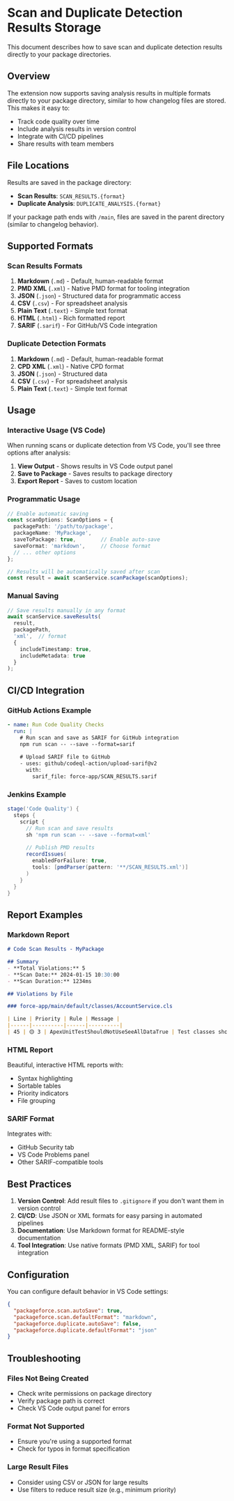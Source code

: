 # Scan and Duplicate Detection Results Storage

This document describes how to save scan and duplicate detection results directly to your package directories.

## Overview

The extension now supports saving analysis results in multiple formats directly to your package directory, similar to how changelog files are stored. This makes it easy to:

- Track code quality over time
- Include analysis results in version control
- Integrate with CI/CD pipelines
- Share results with team members

## File Locations

Results are saved in the package directory:

- **Scan Results**: `SCAN_RESULTS.{format}` 
- **Duplicate Analysis**: `DUPLICATE_ANALYSIS.{format}`

If your package path ends with `/main`, files are saved in the parent directory (similar to changelog behavior).

## Supported Formats

### Scan Results Formats

1. **Markdown** (`.md`) - Default, human-readable format
2. **PMD XML** (`.xml`) - Native PMD format for tooling integration
3. **JSON** (`.json`) - Structured data for programmatic access
4. **CSV** (`.csv`) - For spreadsheet analysis
5. **Plain Text** (`.text`) - Simple text format
6. **HTML** (`.html`) - Rich formatted report
7. **SARIF** (`.sarif`) - For GitHub/VS Code integration

### Duplicate Detection Formats

1. **Markdown** (`.md`) - Default, human-readable format
2. **CPD XML** (`.xml`) - Native CPD format
3. **JSON** (`.json`) - Structured data
4. **CSV** (`.csv`) - For spreadsheet analysis
5. **Plain Text** (`.text`) - Simple text format

## Usage

### Interactive Usage (VS Code)

When running scans or duplicate detection from VS Code, you'll see three options after analysis:

1. **View Output** - Shows results in VS Code output panel
2. **Save to Package** - Saves results to package directory
3. **Export Report** - Saves to custom location

### Programmatic Usage

```typescript
// Enable automatic saving
const scanOptions: ScanOptions = {
  packagePath: '/path/to/package',
  packageName: 'MyPackage',
  saveToPackage: true,        // Enable auto-save
  saveFormat: 'markdown',     // Choose format
  // ... other options
};

// Results will be automatically saved after scan
const result = await scanService.scanPackage(scanOptions);
```

### Manual Saving

```typescript
// Save results manually in any format
await scanService.saveResults(
  result,
  packagePath,
  'xml',  // format
  { 
    includeTimestamp: true,
    includeMetadata: true 
  }
);
```

## CI/CD Integration

### GitHub Actions Example

```yaml
- name: Run Code Quality Checks
  run: |
    # Run scan and save as SARIF for GitHub integration
    npm run scan -- --save --format=sarif
    
    # Upload SARIF file to GitHub
    - uses: github/codeql-action/upload-sarif@v2
      with:
        sarif_file: force-app/SCAN_RESULTS.sarif
```

### Jenkins Example

```groovy
stage('Code Quality') {
  steps {
    script {
      // Run scan and save results
      sh 'npm run scan -- --save --format=xml'
      
      // Publish PMD results
      recordIssues(
        enabledForFailure: true,
        tools: [pmdParser(pattern: '**/SCAN_RESULTS.xml')]
      )
    }
  }
}
```

## Report Examples

### Markdown Report
```markdown
# Code Scan Results - MyPackage

## Summary
- **Total Violations:** 5
- **Scan Date:** 2024-01-15 10:30:00
- **Scan Duration:** 1234ms

## Violations by File

### force-app/main/default/classes/AccountService.cls

| Line | Priority | Rule | Message |
|------|----------|------|----------|
| 45 | 🟡 3 | ApexUnitTestShouldNotUseSeeAllDataTrue | Test classes should not use seeAllData=true |
```

### HTML Report
Beautiful, interactive HTML reports with:
- Syntax highlighting
- Sortable tables
- Priority indicators
- File grouping

### SARIF Format
Integrates with:
- GitHub Security tab
- VS Code Problems panel
- Other SARIF-compatible tools

## Best Practices

1. **Version Control**: Add result files to `.gitignore` if you don't want them in version control
2. **CI/CD**: Use JSON or XML formats for easy parsing in automated pipelines
3. **Documentation**: Use Markdown format for README-style documentation
4. **Tool Integration**: Use native formats (PMD XML, SARIF) for tool integration

## Configuration

You can configure default behavior in VS Code settings:

```json
{
  "packageforce.scan.autoSave": true,
  "packageforce.scan.defaultFormat": "markdown",
  "packageforce.duplicate.autoSave": false,
  "packageforce.duplicate.defaultFormat": "json"
}
```

## Troubleshooting

### Files Not Being Created
- Check write permissions on package directory
- Verify package path is correct
- Check VS Code output panel for errors

### Format Not Supported
- Ensure you're using a supported format
- Check for typos in format specification

### Large Result Files
- Consider using CSV or JSON for large results
- Use filters to reduce result size (e.g., minimum priority)